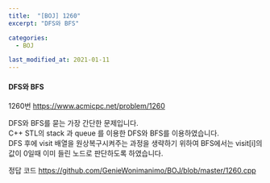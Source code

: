 ```yaml
---
title:  "[BOJ] 1260"
excerpt: "DFS와 BFS"

categories:
  - BOJ

last_modified_at: 2021-01-11
---
```


#### DFS와 BFS

1260번 <https://www.acmicpc.net/problem/1260>

DFS와 BFS를 묻는 가장 간단한 문제입니다.<br>
C++ STL의 stack 과 queue 를 이용한 DFS와 BFS를 이용하였습니다.<br>
DFS 후에 visit 배열을 원상복구시켜주는 과정을 생략하기 위하여 BFS에서는 visit[i]의 값이 0일때 이미 들린 노드로 판단하도록 하였습니다.

정답 코드 <https://github.com/GenieWonimanimo/BOJ/blob/master/1260.cpp>